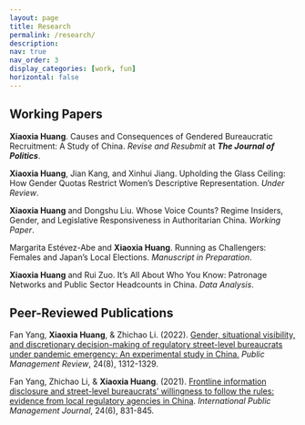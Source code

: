 ```yaml
---
layout: page
title: Research
permalink: /research/
description: 
nav: true
nav_order: 3
display_categories: [work, fun]
horizontal: false
---
```


## Working Papers

**Xiaoxia Huang**. Causes and Consequences of Gendered Bureaucratic Recruitment: A Study of China. *Revise and Resubmit* at ***The Journal of Politics***.


**Xiaoxia Huang**, Jian Kang, and Xinhui Jiang. Upholding the Glass Ceiling: How Gender Quotas Restrict Women’s Descriptive Representation. *Under Review*.


**Xiaoxia Huang** and Dongshu Liu. Whose Voice Counts? Regime Insiders, Gender, and Legislative Responsiveness in Authoritarian China. *Working Paper*.


Margarita Estévez-Abe and **Xiaoxia Huang**. Running as Challengers: Females and Japan’s Local Elections. *Manuscript in Preparation*.


**Xiaoxia Huang** and Rui Zuo. It’s All About Who You Know: Patronage Networks and Public Sector Headcounts in China. *Data Analysis*.


## Peer-Reviewed Publications

Fan Yang, **Xiaoxia Huang**, & Zhichao Li. (2022). [Gender, situational visibility, and discretionary decision-making of regulatory street-level bureaucrats under pandemic emergency: An experimental study in China.](https://www.tandfonline.com/doi/full/10.1080/14719037.2021.1886316) *Public Management Review*, 24(8), 1312-1329.

Fan Yang, Zhichao Li, & **Xiaoxia Huang**. (2021). [Frontline information disclosure and street-level bureaucrats’ willingness to follow the rules: evidence from local regulatory agencies in China](https://www-tandfonline-com.libezproxy2.syr.edu/doi/full/10.1080/10967494.2021.1921086). *International Public Management Journal*, 24(6), 831-845.



